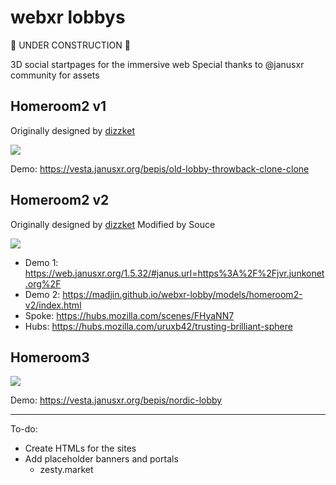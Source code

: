 # webxr lobbys

:construction: UNDER CONSTRUCTION :construction:

3D social startpages for the immersive web
Special thanks to @janusxr community for assets


## Homeroom2 v1

Originally designed by [dizzket](https://dizzket.com)

![](https://i.imgur.com/zsuOtsr.png)

Demo: https://vesta.janusxr.org/bepis/old-lobby-throwback-clone-clone

## Homeroom2 v2

Originally designed by [dizzket](https://dizzket.com)
Modified by Souce

![](https://i.imgur.com/TaVuPxQ.png)

- Demo 1: https://web.janusxr.org/1.5.32/#janus.url=https%3A%2F%2Fjvr.junkonet.org%2F
- Demo 2: https://madjin.github.io/webxr-lobby/models/homeroom2-v2/index.html
- Spoke: https://hubs.mozilla.com/scenes/FHyaNN7
- Hubs: https://hubs.mozilla.com/uruxb42/trusting-brilliant-sphere

## Homeroom3

![](https://i.imgur.com/wPvxAMm.png)

Demo: https://vesta.janusxr.org/bepis/nordic-lobby

---

To-do:

- Create HTMLs for the sites
- Add placeholder banners and portals
  - zesty.market
